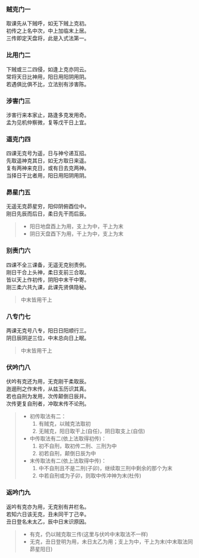 ### 贼克门一

取课先从下贼呼，如无下贼上克初。  
初传之上名中次，中上加临末上居。  
三传即定天盘将，此是入式法第一。

### 比用门二

下贼或三二四侵，如逢上克亦同云。  
常将天日比神用，阳日用阳阴用阴。  
若遇俱比俱不比，立法别有涉害陈。

### 涉害门三

涉害行来本家止，路逢多克发用奇。  
孟为见机仲察微，复等戊干日上宜。

### 遥克门四

四课无克号为遥，日与神兮递互招。  
先取遥神克其日，如无方取日来遥。  
复有两神来克日，或有日去克两神。  
当择日干比者用，阳日用阳阴用阴。

### 昴星门五

无遥无克昴星穷，阳仰阴俯酉位中。  
刚日先辰而后日，柔日先干而后辰。

> - 阳日地盘酉上为用，支上为中，干上为末
> - 阴日天盘酉下为用，干上为中，支上为末

### 别责门六

四课不全三课备，无遥无克别责例。  
刚日干合上头神，柔日支前三合取。  
皆以天上作初传，阴阳中末干中寄。  
刚三柔六共九课，此课先贤俱隐秘。

> 中末皆用干上

### 八专门七

两课无克号八专，阳日日阳顺行三。  
阴日辰阴逆三位，中末总向日上眠。

> 中末皆用干上

### 伏吟门八

伏吟有克还为用，无克刚干柔取辰。  
迤逦刑之作末传，从兹玉历识其真。  
若也自刑为发用，次传颠倒日辰并。  
次传更复自刑者，冲取末传不论刑。

> - 初传取法有二：
>   1. 有贼克，以贼克法取初
>   2. 无贼克，阳日取干上(自任)，阴日取支上(自信)
> - 中传取法有二(依上法取得初传)：
>   1. 初不自刑，取初传二刑、三刑为中
>   2. 初若自刑，颠倒日辰为中
> - 末传取法有二(依上法取得中传)：
>   1. 中不自刑且不是二刑(子卯)，继续取三刑中剩余的那个为末
>   2. 中若自刑或为子卯，则取中传冲神为末(杜传)

### 返吟门九

返吟有克亦为用，无克别有井栏名。  
若知六日该无克，丑未同干丁己辛。  
丑日登名未太乙，辰中日末识原因。

> - 有克，仍以贼克取三传(这里与伏吟中末取法不一样)
> - 无克，丑日登明为用，未日太乙为用；支上为中，干上为末(中末取法同昴星阳日)
